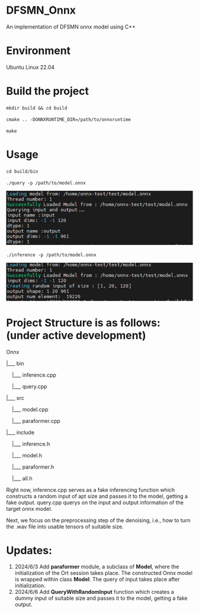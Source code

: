 # DFSMN_Onnx
An implementation of DFSMN onnx model using C++

# Environment
Ubuntu Linux 22.04

# Build the project
`mkdir build && cd build`

`cmake .. -DONNXRUNTIME_DIR=/path/to/onnxruntime`

`make`

# Usage
`cd build/bin`

`./query -p /path/to/model.onnx`

![query result](assets/result_query.png)

`./inference -p /path/to/model.onnx`

![inference result](assets/result_inference.png)

# Project Structure is as follows:(under active development)
Onnx

|___ bin

&nbsp;&nbsp;&nbsp;&nbsp;|___ inference.cpp

&nbsp;&nbsp;&nbsp;&nbsp;|___ query.cpp

|___ src


&nbsp;&nbsp;&nbsp;&nbsp;|___ model.cpp

&nbsp;&nbsp;&nbsp;&nbsp;|___ paraformer.cpp

|___ include

&nbsp;&nbsp;&nbsp;&nbsp;|___ inference.h

&nbsp;&nbsp;&nbsp;&nbsp;|___ model.h

&nbsp;&nbsp;&nbsp;&nbsp;|___ paraformer.h

&nbsp;&nbsp;&nbsp;&nbsp;|___ all.h

Right now, inference.cpp serves as a fake inferencing function which constructs a random input of apt size and passes it to the model, getting a fake output.
query.cpp querys on the input and output information of the target onnx model.

Next, we focus on the preprocessing step of the denoising, i.e., how to turn the .wav file into usable tensors of suitable size.

# Updates:
1. 2024/6/3  Add **paraformer** module, a subclass of **Model**, where the initialization of the Ort session takes place. The constructed Onnx model is wrapped within class **Model**. The query of input takes place after initialization.
2. 2024/6/6 Add **QueryWithRandomInput** function which creates a dummy input of suitable size and passes it to the model, getting a fake output.
